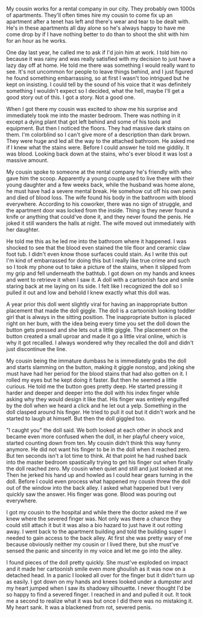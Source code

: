 My cousin works for a rental company in our city. They probably own 1000s of apartments. They'll often times hire my cousin to come fix up an apartment after a tenet has left and there's wear and tear to be dealt with. He's in these apartments all day alone so he's always happy to have me come drop by if I have nothing better to do than to shoot the shit with him for an hour as he works.

One day last year, he called me to ask if I'd join him at work. I told him no because it was rainy and was really satisfied with my decision to just have a lazy day off at home. He told me there was something I would really want to see. It's not uncommon for people to leave things behind, and I just figured he found something embarrassing, so at first I wasn't too intrigued but he  kept on insisting. I could tell by the sound of his voice that it was definitely something I wouldn't expect so I decided, what the hell, maybe I'll get a good story out of this. I got a story. Not a good one.

When I got there my cousin was excited to show me his surprise and immediately took me into the master bedroom. There was nothing in it except a dying plant that got left behind and some of his tools and equipment. But then I noticed the floors. They had massive dark stains on them. I'm colorblind so I can't give more of a description than dark brown. They were huge and led all the way to the attached bathroom.  He asked me if I knew what the stains were. Before I could answer he told me giddily. It was blood. Looking back down at the stains, who's ever blood it was lost a massive amount.

My cousin spoke to someone at the rental company he's friendly with who gave him the scoop. Apparently a young couple used to live there with their young daughter and a few weeks back, while the husband was home alone, he must have had a severe mental break. He somehow  cut off his own penis and died of blood loss. The wife found his body in the bathroom with blood everywhere. According to his coworker, there was no sign of struggle, and the apartment door was locked from the inside. Thing is they never found a knife or anything that could've done it, and they never found the penis. He joked it still wanders the halls at night. The wife moved out immediately with her daughter.

He told me this as he led me into the bathroom where it happened. I was shocked to see that the blood even stained the tile floor and ceramic claw foot tub. I didn't even know those surfaces could stain. As I write this out I'm kind of embarrassed for doing this but I really like true crime and such so I took my phone out to take a picture of the stains, when it slipped from my grip and fell underneath the bathtub. I got down on my hands and knees and went to retrieve it when I saw it. A doll with a cartoonish face and smile staring back at me laying on its side. I felt like I recognized the doll so I pulled it out and low and behold I knew exactly what this doll was.

A year prior this doll went slightly viral for having an inappropriate button placement that made the doll giggle. The doll is a cartoonish looking toddler girl that is always in the sitting position. The inappropriate button is placed right on her bum, with the idea being every time you set the doll down the button gets pressed and she lets out a little giggle. The placement on the button created a small uproar and made it go a little viral online, which is why it got recalled. I always wondered why they recalled the doll and didn't just discontinue the line.

My cousin being the immature dumbass he is immediately grabs the doll and starts slamming on the button, making it giggle nonstop, and joking she must have had her period for the blood stains that had also gotten on it.  I rolled my eyes but he kept doing it faster. But then he seemed a little curious. He told me the button goes pretty deep. He started pressing it harder and deeper and deeper into the doll with his index finger while asking why they would design it like that. His finger was entirely engulfed by the doll when we heard a click and he let out a yelp. Something in the doll clasped around his finger. He tried to pull it out but it didn't work and he started to laugh at himself. But then the doll giggled too.

"I caught you" the doll said. We both looked at each other in shock and became even more confused when the doll, in her playful cheery voice, started counting down from ten. My cousin didn't think this way funny anymore. He did not want his finger to be in the doll when it reached zero. But ten seconds isn't a lot time to think. At that point he had rushed back into the master bedroom spastically trying to get his finger out when finally the doll reached zero. My cousin when quiet and still and just looked at me. Then he jerked his hand up and howled as I could hear gears turning in the doll. Before I could even process what happened my cousin threw the doll out of the window into the back alley. I asked what happened but I very quickly saw the answer. His finger was gone. Blood was pouring out everywhere.

I got my cousin to the hospital and while there the doctor asked me if we knew where the severed finger was. Not only was there a chance they could still attach it but it was also a bio hazard to just have it out rotting away. I went back to the apartment building and told the building super I needed to gain access to the back alley. At first she was pretty wary of me because obviously neither my cousin or I lived there, but she must've sensed the panic and sincerity in my voice and let me go into the alley.

I found pieces of the doll pretty quickly. She must've exploded on impact and it made her cartoonish smile even more ghoulish as it was now on a detached head. In a panic I looked all over for the finger but it didn't turn up as easily. I got down on my hands and knees looked under a dumpster and my heart jumped when I saw its shadowy silhouette. I never thought I'd be so happy to find a severed finger. I reached in and and pulled it out. It took me a second to realize what it was but once I did there was no mistaking it. My heart sank. It was a blackened from rot, severed penis.